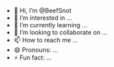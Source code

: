 - 👋 Hi, I’m @BeefSnot
- 👀 I’m interested in ...
- 🌱 I’m currently learning ...
- 💞️ I’m looking to collaborate on ...
- 📫 How to reach me ...
- 😄 Pronouns: ...
- ⚡ Fun fact: ...

<!---
BeefSnot/BeefSnot is a ✨ special ✨ repository because its `README.md` (this file) appears on your GitHub profile.
You can click the Preview link to take a look at your changes.
--->
